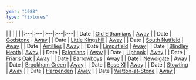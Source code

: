 ```yaml
---
year: "1988"
type: "fixtures"
---
```


|  |  |  |  |
|:---|:---|:---|:---|:---|
| Date | [Old Elthamians](/1988/old-elthamians) | [Away](https://goo.gl/maps/FQbBNZQTFggEmhfv9) |
| Date | [Godstone](/1988/godstone) | [Away]() |
| Date | [Little Kingshill](/1988/little-kingshill) | [Away]() |
| Date | [South Nutfield](/1988/south-nutfield) | [Away]() |
| Date | [Antillies](/1988/antillies) | [Away]() |
| Date | [Limpsfield](/1988/limpsfield) | [Away](https://goo.gl/maps/cQfMoSXGaenFajMf7) |
| Date | [Blindley Heath](/1988/blindley-heath) | [Away]() |
| Date | [Ealonians](/1988/ealonians) | [Away]() |
| Date | [Liphook](/1988/liphook) | [Away]() |
| Date | [Friar’s Oak](/1988/friars-oak) | [Away]() |
| Date | [Barrowboys](/1988/barrowboys) | [Away]() |
| Date | [Newdigate](/1988/newdigate) | [Away](https://goo.gl/maps/9uAr2nHj19CJDEjw6) |
| Date | [Brookham Green](/1988/brookham-green) | [Away]() |
| Date | [Bose XI](/1988/bose-xi) | [Away]() |
| Date | [Stowting](/1988/stowting) | [Away](https://goo.gl/maps/3Br4woRQXRqh9Uje8) |
| Date | [Harpenden](/1988/harpenden) | [Away]() |
| Date | [Watton-at-Stone](/1988/watton-at-stone) | [Away](https://goo.gl/maps/JPBQawMsjLgYtVHk9) |